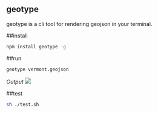 geotype
---

geotype is a cli tool for rendering geojson in your terminal.

##install

```sh
npm install geotype -g
```

##run

```sh
geotype vermont.geojson
```

*Output*
![](https://dl.dropbox.com/s/2pt7eswgnu7yvfs/Screenshot%202015-03-10%2019.42.44.png?dl=0)

##test

```sh
sh ./test.sh
```